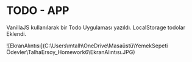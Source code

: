 # TODO - APP

VanillaJS kullanılarak bir Todo Uygulaması yazıldı. 
LocalStorage todolar Eklendi.



![EkranAlıntısı](C:\Users\mtalh\OneDrive\Masaüstü\YemekSepeti Ödevler\TalhaErsoy_Homework6\EkranAlıntısı.JPG)

